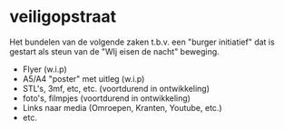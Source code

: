# veiligopstraat
Het bundelen van de volgende zaken t.b.v. een "burger initiatief" dat is gestart als steun van de "WIj eisen de nacht" beweging.

* Flyer (w.i.p)
* A5/A4 "poster" met uitleg (w.i.p)
* STL's, 3mf, etc, etc. (voortdurend in ontwikkeling)
* foto's, filmpjes (voortdurend in ontwikkeling)
* Links naar media (Omroepen, Kranten, Youtube, etc.)
* etc.
